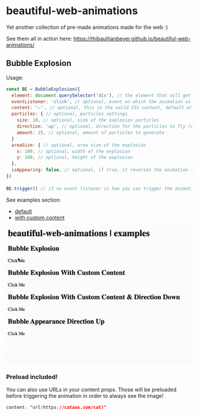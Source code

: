 # beautiful-web-animations

Yet another collection of pre-made animations made for the web :)

See them all in action here: https://thibaultjanbeyer.github.io/beautiful-web-animations/

## Bubble Explosion

Usage:

```JavaScript
const BE = BubbleExplosion({ 
  element: document.querySelector('div'), // the element that will get animated
  eventListener: 'click', // optional, event on which the animation will start, default is 'click'
  content: '✅', // optional, this is the valid CSS content, default are bubbles (more info: https://developer.mozilla.org/en-US/docs/Web/CSS/content)
  particles: { // optional, particles settings
    size: 10, // optional, size of the explosion particles
    direction: 'up', // optional, direction for the particles to fly (up|down)
    amount: 25, // optional, amount of particles to generate
  }
  areaSize: { // optional, area size of the explosion
    x: 100, // optional, width of the explosion
    y: 100, // optional, height of the explosion
  },
  isAppearing: false, // optional, if true, it reverses the animation (appears instead of disappearing)
})

BE.trigger() // if no event listener is how you can trigger the animation programmatically
```

See examples section:
- [default](https://thibaultjanbeyer.github.io/beautiful-web-animations/#be)
- [with custom content](https://thibaultjanbeyer.github.io/beautiful-web-animations/#bec)

![Bubble Explosion](./bubble-explosions.gif)

### Preload included!

You can also use URLs in your content props. Those will be preloaded before triggering the animation in order to always see the image!

```CSS
content: "url(https://cataas.com/cat)"
```
